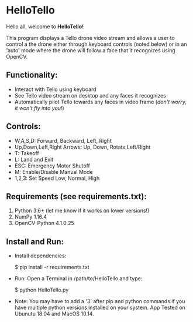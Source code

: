 # **HelloTello**

Hello all, welcome to **HelloTello!** 

This program displays a Tello drone video stream and allows a user to control a the drone either through keyboard controls (noted below) or in an 'auto' mode where the drone will follow a face that it recognizes using OpenCV. 

## **Functionality:**
- Interact with Tello using keyboard
- See Tello video stream on desktop and any faces it recognizes
- Automatically pilot Tello towards any faces in video frame (_don't worry, it won't fly into you!_)
    
## **Controls:**
- W,A,S,D: Forward, Backward, Left, Right
- Up,Down,Left,Right Arrows: Up, Down, Rotate Left/Right
- T: Takeoff
- L: Land and Exit
- ESC: Emergency Motor Shutoff
- M: Enable/Disable Manual Mode
- 1,2,3: Set Speed Low, Normal, High
    
## **Requirements (see requirements.txt):**
1. Python 3.6+ (let me know if it works on lower versions!)
2. NumPy 1.16.4
3. OpenCV-Python 4.1.0.25
    
## **Install and Run:**
- Install dependencies:
    
    $ pip install -r requirements.txt
    
- Run: Open a Terminal in /path/to/HelloTello and type:

    $ python HelloTello.py

- Note: You may have to add a '3' after pip and python commands if you have multiple python versions installed on your system. App Tested on Ubunutu 18.04 and MacOS 10.14.